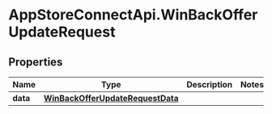# AppStoreConnectApi.WinBackOfferUpdateRequest

## Properties

Name | Type | Description | Notes
------------ | ------------- | ------------- | -------------
**data** | [**WinBackOfferUpdateRequestData**](WinBackOfferUpdateRequestData.md) |  | 


